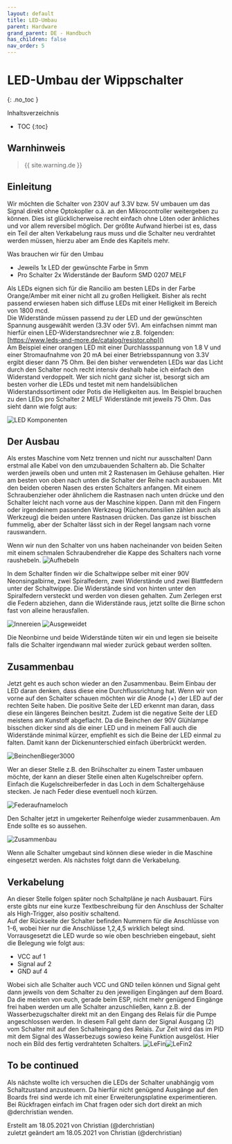 ```yaml
---
layout: default
title: LED-Umbau
parent: Hardware
grand_parent: DE - Handbuch
has_children: false
nav_order: 5
---
```


# LED-Umbau der Wippschalter

{: .no_toc }

Inhaltsverzeichnis

- TOC
  {:toc}

## Warnhinweis

> {{ site.warning.de }}

## Einleitung

Wir möchten die Schalter von 230V auf 3.3V bzw. 5V umbauen um das Signal direkt ohne Optokopller o.ä. an den Mikrocontroller weitergeben zu können. Dies ist glücklicherweise recht einfach ohne Löten oder änhliches und vor allem reversibel möglich. Der größte Aufwand hierbei ist es, dass ein Teil der alten Verkabelung raus muss und die Schalter neu verdrahtet werden müssen, hierzu aber am Ende des Kapitels mehr.

Was brauchen wir für den Umbau

- Jeweils 1x LED der gewünschte Farbe in 5mm
- Pro Schalter 2x Widerstände der Bauform SMD 0207 MELF

Als LEDs eignen sich für die Rancilio am besten LEDs in der Farbe Orange/Amber mit einer nicht all zu großen Helligkeit. Bisher als recht passend erwiesen haben sich diffuse LEDs mit einer Helligkeit im Bereich von 1800 mcd.  
Die Widerstände müssen passend zu der LED und der gewünschten Spannung ausgewählt werden (3.3V oder 5V).
Am einfachsen nimmt man hierfür einen LED-Widerstandsrechner wie z.B. folgenden:  
[https://www.leds-and-more.de/catalog/resistor.php]()  
Am Beispiel einer orangen LED mit einer Durchlassspannung von 1.8 V und einer Stromaufnahme von 20 mA bei einer Betriebsspannung von 3.3V ergibt dieser dann 75 Ohm. Bei den bisher verwendeten LEDs war das Licht durch den Schalter noch recht intensiv deshalb habe ich einfach den Widerstand verdoppelt. Wer sich nicht ganz sicher ist, besorgt sich am besten vorher die LEDs und testet mit nem handelsüblichen Widerstandssortiment oder Potis die Helligkeiten aus. Im Beispiel brauchen zu den LEDs pro Schalter 2 MELF Widerstände mit jeweils 75 Ohm. Das sieht dann wie folgt aus:

![LED Komponenten](/img/hardware/led-mod/IMG_2856.png)

## Der Ausbau

Als erstes Maschine vom Netz trennen und nicht nur ausschalten! Dann erstmal alle Kabel von den umzubauenden Schaltern ab. Die Schalter werden jeweils oben und unten mit 2 Rastenasen im Gehäuse gehalten. Hier am besten von oben nach unten die Schalter der Reihe nach ausbauen. Mit den beiden oberen Nasen des ersten Schalters anfangen. Mit einem Schraubenzieher oder ähnlichem die Rastnasen nach unten drücke und den Schalter leicht nach vorne aus der Maschine kippen. Dann mit den Fingern oder irgendeinem passenden Werkzeug (Küchenutensilien zählen auch als Werkzeug) die beiden untere Rastnasen drücken. Das ganze ist bisschen fummelig, aber der Schalter lässt sich in der Regel langsam nach vorne rauswandern.

Wenn wir nun den Schalter von uns haben nacheinander von beiden Seiten mit einem schmalen Schraubendreher die Kappe des Schalters nach vorne raushebeln.
![Aufhebeln](/img/hardware/led-mod/IMG_2854.png)

In dem Schalter finden wir die Schaltwippe selber mit einer 90V Neonsingalbirne, zwei Spiralfedern, zwei Widerstände und zwei Blattfedern unter der Schaltwippe. Die Widerstände sind von hinten unter den Spiralfedern versteckt und werden von diesen gehalten. Zum Zerlegen erst die Federn abziehen, dann die Widerstände raus, jetzt sollte die Birne schon fast von alleine herausfallen.

![Innereien](/img/hardware/led-mod/IMG_2687.png) ![Ausgeweidet](/img/hardware/led-mod/IMG_2855.png)

Die Neonbirne und beide Widerstände tüten wir ein und legen sie beiseite falls die Schalter irgendwann mal wieder zurück gebaut werden sollten.

## Zusammenbau

Jetzt geht es auch schon wieder an den Zusammenbau. Beim Einbau der LED daran denken, dass diese eine Durchflussrichtung hat. Wenn wir von vorne auf den Schalter schauen möchten wir die Anode (+) der LED auf der rechten Seite haben. Die positive Seite der LED erkennt man daran, dass diese ein längeres Beinchen besitzt. Zudem ist die negative Seite der LED meistens am Kunstoff abgeflacht.
Da die Beinchen der 90V Glühlampe bisschen dicker sind als die einer LED und in meinem Fall auch die Widerstände minimal kürzer, empfiehlt es sich die Beine der LED einmal zu falten. Damit kann der Dickenunterschied einfach überbrückt werden.

![BeinchenBieger3000](/img/hardware/led-mod/IMG_2857.png)

Wer an dieser Stelle z.B. den Brühschalter zu einem Taster umbauen möchte, der kann an dieser Stelle einen alten Kugelschreiber opfern. Einfach die Kugelschreiberfeder in das Loch in dem Schaltergehäuse stecken. Je nach Feder diese eventuell noch kürzen.

![Federaufnameloch](/img/hardware/led-mod/IMG_2865.png)

Den Schalter jetzt in umgekerter Reihenfolge wieder zusammenbauen. Am Ende sollte es so aussehen.

![Zusammenbau](/img/hardware/led-mod/IMG_2864.png)

Wenn alle Schalter umgebaut sind können diese wieder in die Maschine eingesetzt werden. Als nächstes folgt dann die Verkabelung.

## Verkabelung

An dieser Stelle folgen später noch Schaltpläne je nach Ausbauart. Fürs erste gibts nur eine kurze Textbeschreibung für den Anschluss der Schalter als High-Trigger, also positiv schaltend.  
Auf der Rückseite der Schalter befinden Nummern für die Anschlüsse von 1-6, wobei hier nur die Anschlüsse 1,2,4,5 wirklich belegt sind. Vorrausgesetzt die LED wurde so wie oben beschrieben eingebaut, sieht die Belegung wie folgt aus:

- VCC auf 1
- Signal auf 2
- GND auf 4

Wobei sich alle Schalter auch VCC und GND teilen können und Signal geht dann jeweils von dem Schalter zu den jeweiligen Eingängen auf dem Board. Da die meisten von euch, gerade beim ESP, nicht mehr genügend Eingänge frei haben werden um alle Schalter anzuschließen, kann z.B. der Wasserbezugschalter direkt mit an den Eingang des Relais für die Pumpe angeschlossen werden. In diesem Fall geht dann der Signal Ausgang (2) vom Schalter mit auf den Schalteingang des Relais. Zur Zeit wird das im PID mit dem Signal des Wasserbezugs sowieso keine Funktion ausgelöst.
Hier noch ein Bild des fertig verdrahteten Schalters.
![LeFin](/img/hardware/led-mod/IMG_2866.png)![LeFin2](/img/hardware/led-mod/IMG_2867.png)

## To be continued

Als nächste wollte ich versuchen die LEDs der Schalter unabhängig vom Schaltzustand anzusteuern. Da hierfür nicht genügend Ausgänge auf den Boards frei sind werde ich mit einer Erweiterungsplatine experimentieren. Bei Rückfragen einfach im Chat fragen oder sich dort direkt an mich @derchristian wenden.

Erstellt am 18.05.2021 von Christian (@derchristian)  
zuletzt geändert am 18.05.2021 von Christian (@derchristian)

